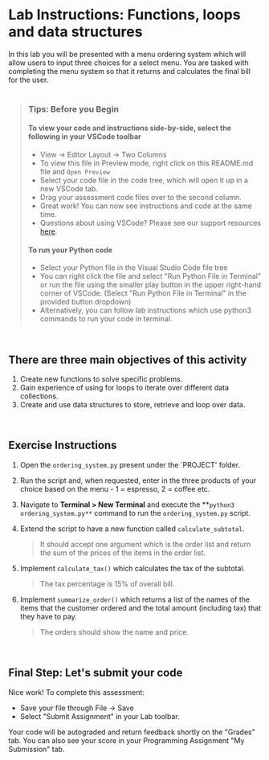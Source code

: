 # Lab Instructions: Functions, loops and data structures

In this lab you will be presented with a menu ordering system which will allow users to
input three choices for a select menu. You are tasked with completing the menu system so
that it returns and calculates the final bill for the user.
 <br><br>

> ### **Tips: Before you Begin**
>
> #### **To view your code and instructions side-by-side**, select the following in your VSCode toolbar
>
> - View -> Editor Layout -> Two Columns
> - To view this file in Preview mode, right click on this README.md file and `Open Preview`
> - Select your code file in the code tree, which will open it up in a new VSCode tab.
> - Drag your assessment code files over to the second column.
> - Great work! You can now see instructions and code at the same time.
> - Questions about using VSCode? Please see our support resources [here](https://www.coursera.org/learn/programming-in-python/supplement/2IEyt/visual-studio-code-on-coursera).
>
> #### **To run your Python code**
>
> - Select your Python file in the Visual Studio Code file tree
> - You can right click the file and select "Run Python File in Terminal"
>   or run the file using the smaller
    play button in the upper right-hand corner
>   of VSCode.
    (Select "Run Python File in Terminal" in the provided button dropdown)
> - Alternatively, you can follow lab instructions which use python3 commands to run your code in terminal.
>

<br>

## There are three main objectives of this activity

1. Create new functions to solve specific problems.
2. Gain experience of using for loops to iterate over different data collections.
3. Create and use data structures to store, retrieve and loop over data.

<br>

## Exercise Instructions

1. Open the `ordering_system.py` present under the `PROJECT' folder.

2. Run the script and, when requested, enter in the three products of your choice based on the menu - 1 = espresso, 2 = coffee etc.

3. Navigate to **Terminal > New Terminal** and execute the **`python3 ordering_system.py**` command to run the `ordering_system.py` script.

4. Extend the script to have a new function called `calculate_subtotal`.
    >It should accept one argument which is the order list and return the sum
 of the prices of the items in the order list.

5. Implement `calculate_tax()` which calculates the tax of the subtotal.
    >The tax percentage is 15% of overall bill.

6. Implement `summarize_order()` which returns a list of the names of the items
that the customer ordered and the total amount (including tax) that they have to pay.
    >The orders should show the name and price.

<br>

## Final Step: Let's submit your code

Nice work! To complete this assessment:

- Save your file through File -> Save
- Select "Submit Assignment" in your Lab toolbar.

Your code will be autograded and return feedback shortly on the "Grades" tab.
You can also see your score in your Programming Assignment "My Submission" tab.
